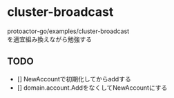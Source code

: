 # cluster-broadcast
protoactor-go/examples/cluster-broadcast  
を適宜組み換えながら勉強する


## TODO
- [] NewAccountで初期化してからaddする
- [] domain.account.AddをなくしてNewAccountにする